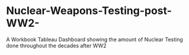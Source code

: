 # Nuclear-Weapons-Testing-post-WW2-
A Workbook Tableau Dashboard showing the amount of Nuclear Testing done throughout the decades after WW2
